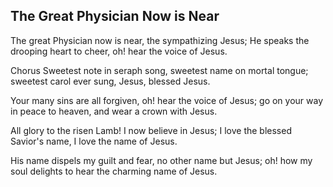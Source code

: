 ## The Great Physician Now is Near

The great Physician now is near,
the sympathizing Jesus;
He speaks the drooping heart to cheer,
oh! hear the voice of Jesus.

Chorus
Sweetest note in seraph song,
sweetest name on mortal tongue;
sweetest carol ever sung,
Jesus, blessed Jesus.

Your many sins are all forgiven,
oh! hear the voice of Jesus;
go on your way in peace to heaven,
and wear a crown with Jesus. 

All glory to the risen Lamb!
I now believe in Jesus;
I love the blessed Savior's name,
I love the name of Jesus.

His name dispels my guilt and fear,
no other name but Jesus;
oh! how my soul delights to hear
the charming name of Jesus.